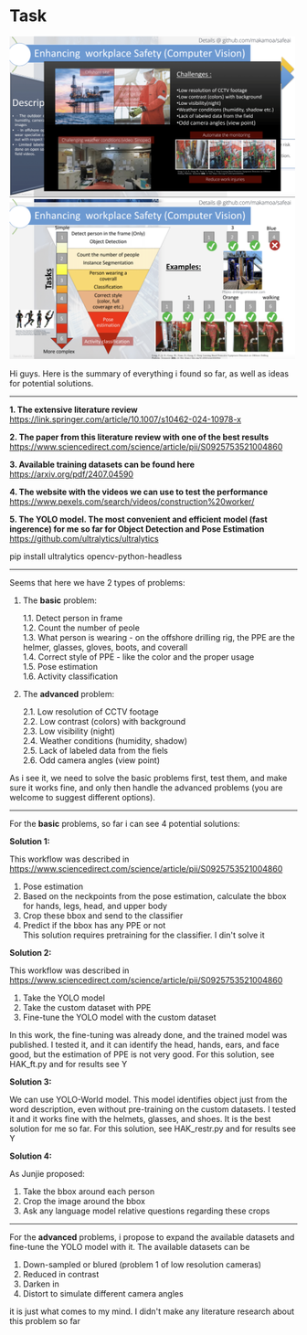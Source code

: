 # Task

<img src="assets/1.png" alt="" width="500"/>

<img src="assets/2.png" alt="" width="500"/>

Hi guys. Here is the summary of everything i found so far, as well as ideas for potential solutions.

_______________________________________________________________________________________________________________________________________  

**1. The extensive literature review**  
https://link.springer.com/article/10.1007/s10462-024-10978-x  

**2. The paper from this literature review with one of the best results**  
https://www.sciencedirect.com/science/article/pii/S0925753521004860  

**3. Available training datasets can be found here**   
https://arxiv.org/pdf/2407.04590

**4. The website with the videos we can use to test the performance**  
https://www.pexels.com/search/videos/construction%20worker/

**5. The YOLO model. The most convenient and efficient model (fast ingerence) for me so far for Object Detection and Pose Estimation**  
https://github.com/ultralytics/ultralytics  

 pip install ultralytics opencv-python-headless  

_______________________________________________________________________________________________________________________________________

Seems that here we have 2 types of problems:  
1. The **basic** problem:
   
   1.1. Detect person in frame  
   1.2. Count the number  of peole  
   1.3. What person is wearing - on the offshore drilling rig, the PPE are the helmer, glasses, gloves, boots, and coverall  
   1.4. Correct style of PPE - like the color and the proper usage  
   1.5. Pose estimation  
   1.6. Activity classification
   
2. The **advanced** problem:
   
   2.1. Low resolution of CCTV footage  
   2.2. Low contrast (colors) with background  
   2.3. Low visibility (night)  
   2.4. Weather conditions (humidity, shadow)  
   2.5. Lack of labeled data from the fiels  
   2.6. Odd camera angles (view point)  

As i see it, we need to solve the basic problems first, test them, and make sure it works fine, and only then handle the advanced problems (you are welcome to suggest different options).  

_______________________________________________________________________________________________________________________________________

For the **basic** problems, so far i can see 4 potential solutions:  

**Solution 1:**  

This workflow was described in https://www.sciencedirect.com/science/article/pii/S0925753521004860  
1. Pose estimation
2. Based on the neckpoints from the pose estimation, calculate the bbox for hands, legs, head, and upper body
3. Crop these bbox and send to the classifier
4. Predict if the bbox has any PPE or not  
   This solution requires pretraining for the classifier. I din't solve it

**Solution 2:** 

This workflow was described in [https://www.sciencedirect.com/science/article/pii/S0925753521004860  ](https://arxiv.org/pdf/2407.04590)  
1. Take the YOLO model
2. Take the custom dataset with PPE
3. Fine-tune the YOLO model with the custom dataset

In this work, the fine-tuning was already done, and the trained model was published. I tested it, and it can identify the head, hands, ears, and face good, but the estimation of PPE is not very good. For this solution, see HAK_ft.py and for results see Y  

**Solution 3:** 

We can use YOLO-World model. This model identifies object just from the word description, even without pre-training on the custom datasets. I tested it and it works fine with the helmets, glasses, and shoes. It is the best solution for me so far. For this solution, see HAK_restr.py and for results see Y  

**Solution 4:**  

As Junjie proposed:  
1. Take the bbox around each person  
2. Crop the image around the bbox
3. Ask any language model relative questions regarding these crops

_______________________________________________________________________________________________________________________________________

For the **advanced** problems, i propose to expand the available datasets and fine-tune the YOLO model with it. The available datasets can be   
1. Down-sampled or blured (problem 1 of low resolution cameras)  
2. Reduced in contrast  
3. Darken in  
4. Distort to simulate different camera angles  

it is just what comes to my mind. I didn't make any literature research about this problem so far  
